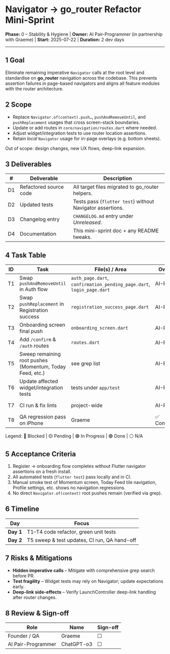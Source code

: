 # Navigator → go_router Refactor Mini-Sprint

**Phase:** 0 – Stability & Hygiene  |  **Owner:** AI Pair-Programmer (in partnership with Graeme)  |  **Start:** 2025-07-22  |  **Duration:** 2 dev days

---

## 1 Goal
Eliminate remaining imperative `Navigator` calls at the root level and standardise on **go_router** navigation across the codebase. This prevents assertion failures in page-based navigators and aligns all feature modules with the router architecture.

## 2 Scope
* Replace `Navigator.of(context).push…`, `pushAndRemoveUntil`, and `pushReplacement` usages that cross screen-stack boundaries.
* Update or add routes in `core/navigation/routes.dart` where needed.
* Adjust widget/integration tests to use router location assertions.
* Retain *local* `Navigator` usage for in-page overlays (e.g. bottom sheets).

Out of scope: design changes, new UX flows, deep-link expansion.

## 3 Deliverables
| # | Deliverable | Description |
|---|-------------|-------------|
| D1 | Refactored source code | All target files migrated to go_router helpers. |
| D2 | Updated tests | Tests pass (`flutter test`) without Navigator assertions. |
| D3 | Changelog entry | `CHANGELOG.md` entry under *Unreleased*. |
| D4 | Documentation | This mini-sprint doc + any README tweaks. |

## 4 Task Table
| ID | Task | File(s) / Area | Owner | Status |
|----|------|----------------|-------|--------|
| T1 | Swap `pushAndRemoveUntil` in Auth flow | `auth_page.dart`, `confirmation_pending_page.dart`, `login_page.dart` | AI-PG | ✅ Complete |
| T2 | Swap `pushReplacement` in Registration success | `registration_success_page.dart` | AI-PG | ✅ Complete |
| T3 | Onboarding screen final push | `onboarding_screen.dart` | AI-PG | ✅ Complete |
| T4 | Add `/confirm` & `/auth` routes | `routes.dart` | AI-PG | ✅ Complete |
| T5 | Sweep remaining root pushes (Momentum, Today Feed, etc.) | see grep list | AI-PG | ✅ Complete |
| T6 | Update affected widget/integration tests | tests under `app/test` | AI-PG | ✅ Complete |
| T7 | CI run & fix lints | project-wide | AI-PG | ✅ Complete |
| T8 | QA regression pass on iPhone | Graeme | ✅ Complete |

Legend: 🔴 Blocked  |  🟡 Pending  |  🟣 In Progress  |  🟢 Done  |  ⚪ N/A

## 5 Acceptance Criteria
1. Register → onboarding flow completes without Flutter navigator assertions on a fresh install.
2. All automated tests (`flutter test`) pass locally and in CI.
3. Manual smoke test of Momentum screen, Today Feed tile navigation, Profile settings, etc. shows no navigation regressions.
4. No direct `Navigator.of(context)` root pushes remain (verified via grep).

## 6 Timeline
| Day | Focus |
|-----|-------|
| **Day 1** | T1–T4 code refactor, green unit tests |
| **Day 2** | T5 sweep & test updates, CI run, QA hand-off |

## 7 Risks & Mitigations
* **Hidden imperative calls** – Mitigate with comprehensive grep search before PR.
* **Test fragility** – Widget tests may rely on Navigator; update expectations early.
* **Deep-link side-effects** – Verify LaunchController deep-link handling after router changes.

## 8 Review & Sign-off
| Role | Name | Sign-off |
|------|------|----------|
| Founder / QA | Graeme | ☐ |
| AI Pair-Programmer | ChatGPT-o3 | ☐ | 